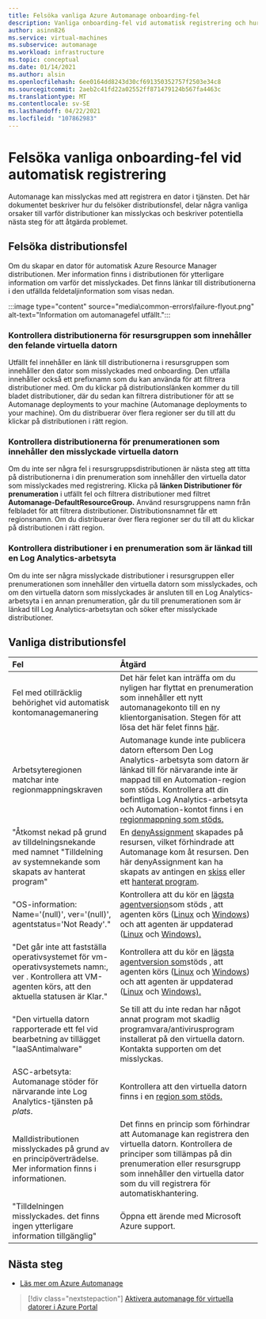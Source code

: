 ```yaml
---
title: Felsöka vanliga Azure Automanage onboarding-fel
description: Vanliga onboarding-fel vid automatisk registrering och hur du felsöker dem
author: asinn826
ms.service: virtual-machines
ms.subservice: automanage
ms.workload: infrastructure
ms.topic: conceptual
ms.date: 01/14/2021
ms.author: alsin
ms.openlocfilehash: 6ee0164dd8243d30cf691350352757f2503e34c8
ms.sourcegitcommit: 2aeb2c41fd22a02552ff871479124b567fa4463c
ms.translationtype: MT
ms.contentlocale: sv-SE
ms.lasthandoff: 04/22/2021
ms.locfileid: "107862983"
---
```

# <a name="troubleshoot-common-automanage-onboarding-errors"></a>Felsöka vanliga onboarding-fel vid automatisk registrering
Automanage kan misslyckas med att registrera en dator i tjänsten. Det här dokumentet beskriver hur du felsöker distributionsfel, delar några vanliga orsaker till varför distributioner kan misslyckas och beskriver potentiella nästa steg för att åtgärda problemet.

## <a name="troubleshooting-deployment-failures"></a>Felsöka distributionsfel
Om du skapar en dator för automatisk Azure Resource Manager distributionen. Mer information finns i distributionen för ytterligare information om varför det misslyckades. Det finns länkar till distributionerna i den utfällda feldetaljinformation som visas nedan.

:::image type="content" source="media\common-errors\failure-flyout.png" alt-text="Information om automanagefel utfällt.":::

### <a name="check-the-deployments-for-the-resource-group-containing-the-failed-vm"></a>Kontrollera distributionerna för resursgruppen som innehåller den felande virtuella datorn
Utfällt fel innehåller en länk till distributionerna i resursgruppen som innehåller den dator som misslyckades med onboarding. Den utfälla innehåller också ett prefixnamn som du kan använda för att filtrera distributioner med. Om du klickar på distributionslänken kommer du till bladet distributioner, där du sedan kan filtrera distributioner för att se Automanage deployments to your machine (Automanage deployments to your machine). Om du distribuerar över flera regioner ser du till att du klickar på distributionen i rätt region.

### <a name="check-the-deployments-for-the-subscription-containing-the-failed-vm"></a>Kontrollera distributionerna för prenumerationen som innehåller den misslyckade virtuella datorn
Om du inte ser några fel i resursgruppsdistributionen är nästa steg att titta på distributionerna i din prenumeration som innehåller den virtuella dator som misslyckades med registrering. Klicka på **länken Distributioner för prenumeration** i utfällt fel och filtrera distributioner med filtret **Automanage-DefaultResourceGroup.** Använd resursgruppens namn från felbladet för att filtrera distributioner. Distributionsnamnet får ett regionsnamn. Om du distribuerar över flera regioner ser du till att du klickar på distributionen i rätt region.

### <a name="check-deployments-in-a-subscription-linked-to-a-log-analytics-workspace"></a>Kontrollera distributioner i en prenumeration som är länkad till en Log Analytics-arbetsyta
Om du inte ser några misslyckade distributioner i resursgruppen eller prenumerationen som innehåller den virtuella datorn som misslyckades, och om den virtuella datorn som misslyckades är ansluten till en Log Analytics-arbetsyta i en annan prenumeration, går du till prenumerationen som är länkad till Log Analytics-arbetsytan och söker efter misslyckade distributioner.

## <a name="common-deployment-errors"></a>Vanliga distributionsfel

Fel |  Åtgärd
:-----|:-------------|
Fel med otillräcklig behörighet vid automatisk kontomanagemanering | Det här felet kan inträffa om du nyligen har flyttat en prenumeration som innehåller ett nytt automanagekonto till en ny klientorganisation. Stegen för att lösa det här felet finns [här](./repair-automanage-account.md).
Arbetsyteregionen matchar inte regionmappningskraven | Automanage kunde inte publicera datorn eftersom Den Log Analytics-arbetsyta som datorn är länkad till för närvarande inte är mappad till en Automation-region som stöds. Kontrollera att din befintliga Log Analytics-arbetsyta och Automation-kontot finns i en [regionmappning som stöds.](../automation/how-to/region-mappings.md)
"Åtkomst nekad på grund av tilldelningsnekande med namnet "Tilldelning av systemnekande som skapats av hanterat program" | En [denyAssignment](https://docs.microsoft.com/azure/role-based-access-control/deny-assignments) skapades på resursen, vilket förhindrade att Automanage kom åt resursen. Den här denyAssignment kan ha skapats av antingen en [skiss](https://docs.microsoft.com/azure/governance/blueprints/concepts/resource-locking) eller ett [hanterat program](https://docs.microsoft.com/azure/azure-resource-manager/managed-applications/overview).
"OS-information: Name='(null)', ver='(null)', agentstatus='Not Ready'." | Kontrollera att du kör en [lägsta agentversion](https://docs.microsoft.com/troubleshoot/azure/virtual-machines/support-extensions-agent-version)som stöds , att agenten körs ([Linux](https://docs.microsoft.com/troubleshoot/azure/virtual-machines/linux-azure-guest-agent) och [Windows](https://docs.microsoft.com/troubleshoot/azure/virtual-machines/windows-azure-guest-agent)) och att agenten är uppdaterad ([Linux](https://docs.microsoft.com/azure/virtual-machines/extensions/update-linux-agent) och [Windows).](https://docs.microsoft.com/azure/virtual-machines/extensions/agent-windows)
"Det går inte att fastställa operativsystemet för vm-operativsystemets namn:, ver . Kontrollera att VM-agenten körs, att den aktuella statusen är Klar." | Kontrollera att du kör en [lägsta agentversion som](https://docs.microsoft.com/troubleshoot/azure/virtual-machines/support-extensions-agent-version)stöds , att agenten körs ([Linux](https://docs.microsoft.com/troubleshoot/azure/virtual-machines/linux-azure-guest-agent) och [Windows](https://docs.microsoft.com/troubleshoot/azure/virtual-machines/windows-azure-guest-agent)) och att agenten är uppdaterad ([Linux](https://docs.microsoft.com/azure/virtual-machines/extensions/update-linux-agent) och [Windows).](https://docs.microsoft.com/azure/virtual-machines/extensions/agent-windows)
"Den virtuella datorn rapporterade ett fel vid bearbetning av tillägget "IaaSAntimalware" | Se till att du inte redan har något annat program mot skadlig programvara/antivirusprogram installerat på den virtuella datorn. Kontakta supporten om det misslyckas.
ASC-arbetsyta: Automanage stöder för närvarande inte Log Analytics-tjänsten på _plats_. | Kontrollera att den virtuella datorn finns i en [region som stöds.](./automanage-virtual-machines.md#supported-regions)
Malldistributionen misslyckades på grund av en principöverträdelse. Mer information finns i informationen. | Det finns en princip som förhindrar att Automanage kan registrera den virtuella datorn. Kontrollera de principer som tillämpas på din prenumeration eller resursgrupp som innehåller den virtuella dator som du vill registrera för automatiskhantering.
"Tilldelningen misslyckades. det finns ingen ytterligare information tillgänglig" | Öppna ett ärende med Microsoft Azure support.

## <a name="next-steps"></a>Nästa steg

* [Läs mer om Azure Automanage](./automanage-virtual-machines.md)

> [!div class="nextstepaction"]
> [Aktivera automanage för virtuella datorer i Azure Portal](quick-create-virtual-machines-portal.md)